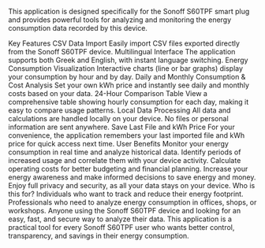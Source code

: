This application is designed specifically for the Sonoff S60TPF smart plug and provides powerful tools for analyzing and monitoring the energy consumption data recorded by this device.

Key Features
CSV Data Import
Easily import CSV files exported directly from the Sonoff S60TPF device.
Multilingual Interface
The application supports both Greek and English, with instant language switching.
Energy Consumption Visualization
Interactive charts (line or bar graphs) display your consumption by hour and by day.
Daily and Monthly Consumption & Cost Analysis
Set your own kWh price and instantly see daily and monthly costs based on your data.
24-Hour Comparison Table
View a comprehensive table showing hourly consumption for each day, making it easy to compare usage patterns.
Local Data Processing
All data and calculations are handled locally on your device. No files or personal information are sent anywhere.
Save Last File and kWh Price
For your convenience, the application remembers your last imported file and kWh price for quick access next time.
User Benefits
Monitor your energy consumption in real time and analyze historical data.
Identify periods of increased usage and correlate them with your device activity.
Calculate operating costs for better budgeting and financial planning.
Increase your energy awareness and make informed decisions to save energy and money.
Enjoy full privacy and security, as all your data stays on your device.
Who is this for?
Individuals who want to track and reduce their energy footprint.
Professionals who need to analyze energy consumption in offices, shops, or workshops.
Anyone using the Sonoff S60TPF device and looking for an easy, fast, and secure way to analyze their data.
This application is a practical tool for every Sonoff S60TPF user who wants better control, transparency, and savings in their energy consumption.
